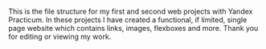 This is the file structure for my first and second web projects with Yandex Practicum.
In these projects I have created a functional, if limited, single page website which contains links, images, flexboxes and more.
Thank you for editing or viewing my work.
